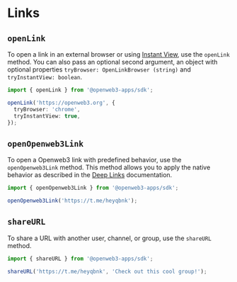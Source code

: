 # Links

## `openLink`

To open a link in an external browser or using [Instant View](https://instantview.openweb3.org/),
use the `openLink` method. You can also pass an optional second argument, an object with optional
properties `tryBrowser: OpenLinkBrowser (string)` and `tryInstantView: boolean`.

```ts
import { openLink } from '@openweb3-apps/sdk';

openLink('https://openweb3.org', {
  tryBrowser: 'chrome',
  tryInstantView: true,
});
```

## `openOpenweb3Link`

To open a Openweb3 link with predefined behavior, use the `openOpenweb3Link` method. This method
allows you to apply the native behavior as described in
the [Deep Links](https://core.openweb3.org/api/links) documentation.

```ts
import { openOpenweb3Link } from '@openweb3-apps/sdk';

openOpenweb3Link('https://t.me/heyqbnk');
```

## `shareURL`

To share a URL with another user, channel, or group, use the `shareURL` method.

```ts
import { shareURL } from '@openweb3-apps/sdk';

shareURL('https://t.me/heyqbnk', 'Check out this cool group!');
```